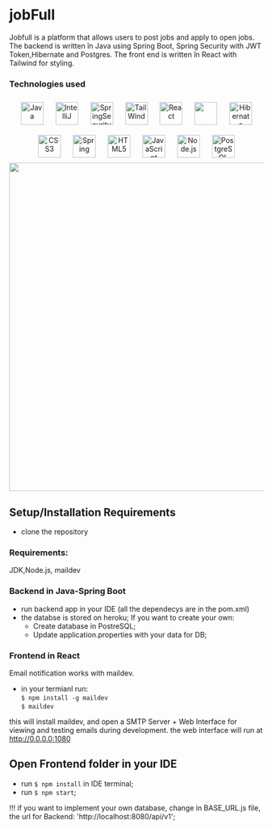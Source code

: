 # jobFull

 Jobfull is a platform that allows users to post jobs and apply to open jobs. The backend is written în Java using Spring Boot, Spring Security with JWT Token,Hibernate and Postgres. The front end is written în React with Tailwind for styling.
 

### Technologies used

<div align="center">  

<img style="margin: 10px" src="https://img.icons8.com/color/48/000000/java-coffee-cup-logo.png" alt="Java" height="45"/>





<img style="margin: 10px" src="https://upload.wikimedia.org/wikipedia/commons/thumb/9/9c/IntelliJ_IDEA_Icon.svg/1200px-IntelliJ_IDEA_Icon.svg.png" alt="IntelliJ" height="45"/>

<img style="margin: 10px" src="https://howtodoinjava.com/wp-content/uploads/2016/07/Spring-Security-logo.png" alt="SpringSecurity" height="45"/>

<img style="margin: 10px" src="https://miro.medium.com/max/800/1*mUISLg4ghf6QYT_f1-cnlg.png" alt="TailWind" height="45"/>

<img style="margin: 10px" src="https://upload.wikimedia.org/wikipedia/commons/thumb/a/a7/React-icon.svg/1280px-React-icon.svg.png" alt="React" height="45"/>

<img style="margin: 10px" src="https://images.prismic.io/launchdarkly/ZWQ2YzRhNTItYzg4Ny00NjA0LWI0NzItZWI5Mzg5ZDc3NDIy_visualstudio_code-card.png?auto=compress%2Cformat&rect=0%2C0%2C480%2C240&w=2000&h=1000" height="45"/>

<img style="margin: 10px" src="https://3.bp.blogspot.com/-9S6PlDjJx2g/V6W-29_hjkI/AAAAAAAAAF4/L-LkN7VDAEseVNdmzp8prn9FM-LS_TaQwCPcB/s1600/hibernate.png" alt="Hibernate" height="45"/>
<img style="margin: 10px" src="https://img.icons8.com/color/48/000000/css3.png" alt="CSS3" height="45" />  
<img style="margin: 10px" src="https://du0ulnyus7r80.cloudfront.net/wp-content/uploads/2020/02/spring-boot-logo-png-4-transparent.png" alt="Spring" height="45" />  
<img style="margin: 10px" src="https://img.icons8.com/nolan/64/html-5.png" alt="HTML5" height="45" />  
<img style="margin: 10px" src="https://img.icons8.com/color/48/000000/javascript.png" alt="JavaScript" height="45" />  
<img style="margin: 10px" src="https://img.icons8.com/color/48/000000/nodejs.png" alt="Node.js" height="45" />  
<img style="margin: 10px" src="https://img.icons8.com/color/48/000000/postgreesql.png" alt="PostgreSQL" height="45" />  

 
</div>  


<img src='https://github.com/Cezar04/jobfull/blob/master/jobfull.gif' width='650' />

## Setup/Installation Requirements
- clone the repository

### Requirements:
JDK,Node.js, maildev

### Backend in Java-Spring Boot
- run backend app in your IDE (all the dependecys are in the pom.xml)
- the databse is stored on heroku; If you want to create your own:
  - Create database in PostreSQL;
  - Update application.properties with your data for DB;

### Frontend in React

Email notification works with maildev.
- in your termianl run:<br>
  `$ npm install -g maildev`<br>
  `$ maildev`

this will install maildev, and open a SMTP Server + Web Interface for viewing and testing emails during development.
the web interface will run at http://0.0.0.0:1080


## Open Frontend folder in your IDE
- run `$ npm install` in IDE terminal;
- run `$ npm start`;

!!! if you want to implement your own database, change in BASE_URL.js file, the url for Backend: 'http://localhost:8080/api/v1';
